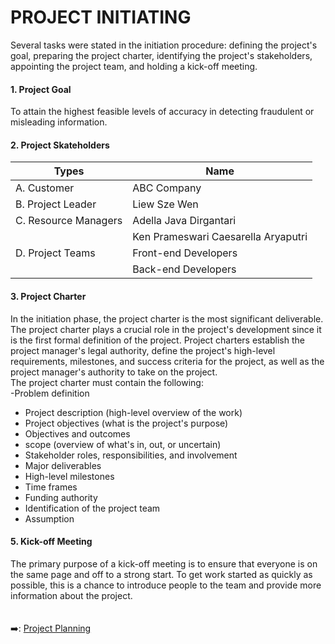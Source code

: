 # PROJECT INITIATING
Several tasks were stated in the initiation procedure: defining the project's goal, preparing the project charter, identifying the project's stakeholders, appointing the project team, and holding a kick-off meeting.

#### 1. Project Goal
To attain the highest feasible levels of accuracy in detecting fraudulent or misleading information.
#### 2. Project Skateholders
| Types                                  | Name                                |
| -------------------------------------- | ----------------------------------- |
| A. Customer                            | ABC Company                         | 
| B. Project Leader                      | Liew Sze Wen                        | 
| C. Resource Managers                   | Adella Java Dirgantari              |
|                                        | Ken Prameswari Caesarella Aryaputri |
| D. Project Teams                       | Front-end Developers                |
|                                        | Back-end Developers                 |
#### 3. Project Charter
In the initiation phase, the project charter is the most significant deliverable. The project charter plays a crucial role in the project's development since it is the first formal definition of the project. Project charters establish the project manager's legal authority, define the project's high-level requirements, milestones, and success criteria for the project, as well as the project manager's authority to take on the project.
&nbsp;<br>
The project charter must contain the following:
&nbsp;<br>
-Problem definition
-	Project description (high-level overview of the work)
-	Project objectives (what is the project's purpose)
-	Objectives and outcomes
-	scope (overview of what's in, out, or uncertain)
-	Stakeholder roles, responsibilities, and involvement
-	Major deliverables
-	High-level milestones
-	Time frames 
-	Funding authority
-	Identification of the project team
-	Assumption
#### 5. Kick-off Meeting
The primary purpose of a kick-off meeting is to ensure that everyone is on the same page and off to a strong start. To get work started as quickly as possible, this is a chance to introduce people to the team and provide more information about the project.
&nbsp;<br>
&nbsp;<br>
&nbsp;<br>
:arrow_right:: [Project Planning](https://github.com/FilleHeureuse/Fake-News-Detection-System/blob/main/Project%20Management%20Plan%20(PMP)/III.%20Project%20Planning.md)
